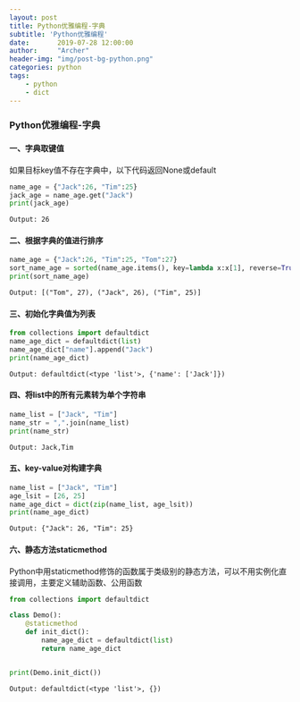 ```yaml
---
layout: post
title: Python优雅编程-字典
subtitle: 'Python优雅编程'
date:       2019-07-28 12:00:00
author:     "Archer"
header-img: "img/post-bg-python.png"
categories: python
tags:
    - python
    - dict
---
```


### Python优雅编程-字典

#### 一、字典取键值

如果目标key值不存在字典中，以下代码返回None或default

```python
name_age = {"Jack":26, "Tim":25}
jack_age = name_age.get("Jack")
print(jack_age)

```

```text
Output: 26
```

#### 二、根据字典的值进行排序

```python
name_age = {"Jack":26, "Tim":25, "Tom":27}
sort_name_age = sorted(name_age.items(), key=lambda x:x[1], reverse=True)
print(sort_name_age)

```

```text
Output: [("Tom", 27), ("Jack", 26), ("Tim", 25)]
```

#### 三、初始化字典值为列表

```python
from collections import defaultdict
name_age_dict = defaultdict(list)
name_age_dict["name"].append("Jack")
print(name_age_dict)

```

```text
Output: defaultdict(<type 'list'>, {'name': ['Jack']})
```

#### 四、将list中的所有元素转为单个字符串

```python
name_list = ["Jack", "Tim"]
name_str = ",".join(name_list)
print(name_str)

```

```text
Output: Jack,Tim
```

#### 五、key-value对构建字典

```python
name_list = ["Jack", "Tim"]
age_lsit = [26, 25]
name_age_dict = dict(zip(name_list, age_lsit))
print(name_age_dict)

```

```text
Output: {"Jack": 26, "Tim": 25}
```

#### 六、静态方法staticmethod

Python中用staticmethod修饰的函数属于类级别的静态方法，可以不用实例化直接调用，主要定义辅助函数、公用函数

```python
from collections import defaultdict

class Demo():
    @staticmethod
    def init_dict():
        name_age_dict = defaultdict(list)
        return name_age_dict


print(Demo.init_dict())
```

```text
Output: defaultdict(<type 'list'>, {})
```
